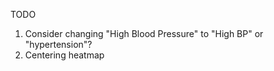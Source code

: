TODO

1. Consider changing "High Blood Pressure" to "High BP" or "hypertension"?
2. Centering heatmap
